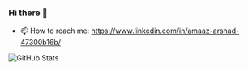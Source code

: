 ### Hi there 👋
<!--
**amaaz-arshad/amaaz-arshad** is a ✨ _special_ ✨ repository because its `README.md` (this file) appears on your GitHub profile.

Here are some ideas to get you started:
-->

- 📫 How to reach me: https://www.linkedin.com/in/amaaz-arshad-47300b16b/

<!--
- 🔭 I’m currently working on MERN stack, React Native, Next.js
- 🌱 I’m currently learning Vue.js, GraphQL
- 👯 I’m looking to collaborate on ...
- 🤔 I’m looking for help with ...
- 💬 Ask me about ...
-->
<!--
- 😄 Pronouns: ...
- ⚡ Fun fact: ...
-->

<!--
![GitHub Stats](https://github-readme-stats.vercel.app/api?username=amaaz-arshad&count_private=true&show_icons=true&theme=radical)
-->

![GitHub Stats](https://github-readme-stats.vercel.app/api/top-langs/?username=amaaz-arshad&show_icons=true&theme=radical)

